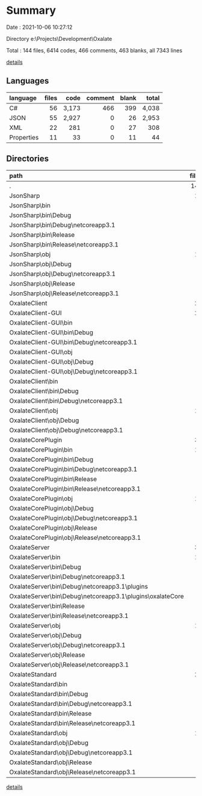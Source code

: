 # Summary

Date : 2021-10-06 10:27:12

Directory e:\Projects\Development\Oxalate

Total : 144 files,  6414 codes, 466 comments, 463 blanks, all 7343 lines

[details](details.md)

## Languages
| language | files | code | comment | blank | total |
| :--- | ---: | ---: | ---: | ---: | ---: |
| C# | 56 | 3,173 | 466 | 399 | 4,038 |
| JSON | 55 | 2,927 | 0 | 26 | 2,953 |
| XML | 22 | 281 | 0 | 27 | 308 |
| Properties | 11 | 33 | 0 | 11 | 44 |

## Directories
| path | files | code | comment | blank | total |
| :--- | ---: | ---: | ---: | ---: | ---: |
| . | 144 | 6,414 | 466 | 463 | 7,343 |
| JsonSharp | 14 | 777 | 23 | 18 | 818 |
| JsonSharp\bin | 2 | 46 | 0 | 0 | 46 |
| JsonSharp\bin\Debug | 1 | 23 | 0 | 0 | 23 |
| JsonSharp\bin\Debug\netcoreapp3.1 | 1 | 23 | 0 | 0 | 23 |
| JsonSharp\bin\Release | 1 | 23 | 0 | 0 | 23 |
| JsonSharp\bin\Release\netcoreapp3.1 | 1 | 23 | 0 | 0 | 23 |
| JsonSharp\obj | 10 | 183 | 22 | 14 | 219 |
| JsonSharp\obj\Debug | 3 | 15 | 11 | 7 | 33 |
| JsonSharp\obj\Debug\netcoreapp3.1 | 3 | 15 | 11 | 7 | 33 |
| JsonSharp\obj\Release | 3 | 15 | 11 | 7 | 33 |
| JsonSharp\obj\Release\netcoreapp3.1 | 3 | 15 | 11 | 7 | 33 |
| OxalateClient | 20 | 980 | 63 | 55 | 1,098 |
| OxalateClient-GUI | 22 | 1,320 | 81 | 73 | 1,474 |
| OxalateClient-GUI\bin | 4 | 173 | 0 | 0 | 173 |
| OxalateClient-GUI\bin\Debug | 4 | 173 | 0 | 0 | 173 |
| OxalateClient-GUI\bin\Debug\netcoreapp3.1 | 4 | 173 | 0 | 0 | 173 |
| OxalateClient-GUI\obj | 9 | 438 | 11 | 7 | 456 |
| OxalateClient-GUI\obj\Debug | 5 | 42 | 11 | 7 | 60 |
| OxalateClient-GUI\obj\Debug\netcoreapp3.1 | 5 | 42 | 11 | 7 | 60 |
| OxalateClient\bin | 2 | 100 | 0 | 0 | 100 |
| OxalateClient\bin\Debug | 2 | 100 | 0 | 0 | 100 |
| OxalateClient\bin\Debug\netcoreapp3.1 | 2 | 100 | 0 | 0 | 100 |
| OxalateClient\obj | 12 | 549 | 21 | 13 | 583 |
| OxalateClient\obj\Debug | 5 | 27 | 21 | 13 | 61 |
| OxalateClient\obj\Debug\netcoreapp3.1 | 5 | 27 | 21 | 13 | 61 |
| OxalateCorePlugin | 32 | 1,283 | 29 | 82 | 1,394 |
| OxalateCorePlugin\bin | 12 | 335 | 0 | 7 | 342 |
| OxalateCorePlugin\bin\Debug | 6 | 164 | 0 | 2 | 166 |
| OxalateCorePlugin\bin\Debug\netcoreapp3.1 | 6 | 164 | 0 | 2 | 166 |
| OxalateCorePlugin\bin\Release | 6 | 171 | 0 | 5 | 176 |
| OxalateCorePlugin\bin\Release\netcoreapp3.1 | 6 | 171 | 0 | 5 | 176 |
| OxalateCorePlugin\obj | 11 | 452 | 22 | 14 | 488 |
| OxalateCorePlugin\obj\Debug | 3 | 15 | 11 | 7 | 33 |
| OxalateCorePlugin\obj\Debug\netcoreapp3.1 | 3 | 15 | 11 | 7 | 33 |
| OxalateCorePlugin\obj\Release | 4 | 33 | 11 | 7 | 51 |
| OxalateCorePlugin\obj\Release\netcoreapp3.1 | 3 | 15 | 11 | 7 | 33 |
| OxalateServer | 36 | 1,340 | 184 | 166 | 1,690 |
| OxalateServer\bin | 13 | 245 | 0 | 12 | 257 |
| OxalateServer\bin\Debug | 8 | 138 | 0 | 7 | 145 |
| OxalateServer\bin\Debug\netcoreapp3.1 | 8 | 138 | 0 | 7 | 145 |
| OxalateServer\bin\Debug\netcoreapp3.1\plugins | 3 | 39 | 0 | 5 | 44 |
| OxalateServer\bin\Debug\netcoreapp3.1\plugins\oxalateCore | 3 | 39 | 0 | 5 | 44 |
| OxalateServer\bin\Release | 5 | 107 | 0 | 5 | 112 |
| OxalateServer\bin\Release\netcoreapp3.1 | 5 | 107 | 0 | 5 | 112 |
| OxalateServer\obj | 10 | 347 | 22 | 14 | 383 |
| OxalateServer\obj\Debug | 3 | 15 | 11 | 7 | 33 |
| OxalateServer\obj\Debug\netcoreapp3.1 | 3 | 15 | 11 | 7 | 33 |
| OxalateServer\obj\Release | 3 | 15 | 11 | 7 | 33 |
| OxalateServer\obj\Release\netcoreapp3.1 | 3 | 15 | 11 | 7 | 33 |
| OxalateStandard | 20 | 714 | 86 | 69 | 869 |
| OxalateStandard\bin | 2 | 72 | 0 | 0 | 72 |
| OxalateStandard\bin\Debug | 1 | 36 | 0 | 0 | 36 |
| OxalateStandard\bin\Debug\netcoreapp3.1 | 1 | 36 | 0 | 0 | 36 |
| OxalateStandard\bin\Release | 1 | 36 | 0 | 0 | 36 |
| OxalateStandard\bin\Release\netcoreapp3.1 | 1 | 36 | 0 | 0 | 36 |
| OxalateStandard\obj | 11 | 279 | 22 | 14 | 315 |
| OxalateStandard\obj\Debug | 4 | 30 | 11 | 7 | 48 |
| OxalateStandard\obj\Debug\netcoreapp3.1 | 3 | 15 | 11 | 7 | 33 |
| OxalateStandard\obj\Release | 3 | 15 | 11 | 7 | 33 |
| OxalateStandard\obj\Release\netcoreapp3.1 | 3 | 15 | 11 | 7 | 33 |

[details](details.md)